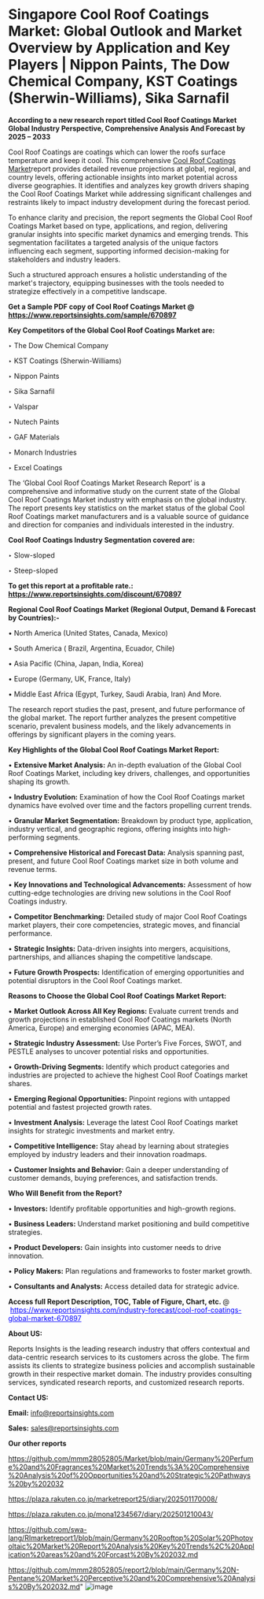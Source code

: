 # Singapore Cool Roof Coatings Market: Global Outlook and Market Overview by Application and Key Players | Nippon Paints, The Dow Chemical Company, KST Coatings (Sherwin-Williams), Sika Sarnafil

<strong>According to a new research report titled Cool Roof Coatings Market Global Industry Perspective, Comprehensive Analysis And Forecast by 2025 – 2033</strong>

Cool Roof Coatings are coatings which can lower the roofs surface temperature and keep it cool. This comprehensive <a href=https://www.reportsinsights.com/sample/670897>Cool Roof Coatings Market</a>report provides detailed revenue projections at global, regional, and country levels, offering actionable insights into market potential across diverse geographies. It identifies and analyzes key growth drivers shaping the Cool Roof Coatings Market while addressing significant challenges and restraints likely to impact industry development during the forecast period.

To enhance clarity and precision, the report segments the Global Cool Roof Coatings Market based on type, applications, and region, delivering granular insights into specific market dynamics and emerging trends. This segmentation facilitates a targeted analysis of the unique factors influencing each segment, supporting informed decision-making for stakeholders and industry leaders.

Such a structured approach ensures a holistic understanding of the market's trajectory, equipping businesses with the tools needed to strategize effectively in a competitive landscape.

<strong>Get a Sample PDF copy of Cool Roof Coatings Market </strong><strong>@<a href=https://www.reportsinsights.com/sample/670897 style=color:#0000ff;> https://www.reportsinsights.com/sample/670897</a></strong></font>

<strong>Key Competitors of the Global Cool Roof Coatings Market are:</strong>

‣ The Dow Chemical Company

‣ KST Coatings (Sherwin-Williams)

‣ Nippon Paints

‣ Sika Sarnafil

‣ Valspar

‣ Nutech Paints

‣ GAF Materials

‣ Monarch Industries

‣ Excel Coatings

The ‘Global Cool Roof Coatings Market Research Report’ is a comprehensive and informative study on the current state of the Global Cool Roof Coatings Market industry with emphasis on the global industry. The report presents key statistics on the market status of the global Cool Roof Coatings market manufacturers and is a valuable source of guidance and direction for companies and individuals interested in the industry.

<strong>Cool Roof Coatings Industry Segmentation covered are:</strong>

‣ Slow-sloped

‣ Steep-sloped

<strong>To get this report at a profitable rate.: <a href=https://www.reportsinsights.com/discount/670897 style=color:#0000ff;>https://www.reportsinsights.com/discount/670897</a></strong></font>

<strong>Regional Cool Roof Coatings Market (Regional Output, Demand &amp; Forecast by Countries):-</strong>

• North America (United States, Canada, Mexico)

• South America ( Brazil, Argentina, Ecuador, Chile)

• Asia Pacific (China, Japan, India, Korea)

• Europe (Germany, UK, France, Italy)

• Middle East Africa (Egypt, Turkey, Saudi Arabia, Iran) And More.

The research report studies the past, present, and future performance of the global market. The report further analyzes the present competitive scenario, prevalent business models, and the likely advancements in offerings by significant players in the coming years.

<strong>Key Highlights of the Global Cool Roof Coatings Market Report:</strong>

• <strong>Extensive Market Analysis:</strong> An in-depth evaluation of the Global Cool Roof Coatings Market, including key drivers, challenges, and opportunities shaping its growth.

• <strong>Industry Evolution:</strong> Examination of how the Cool Roof Coatings market dynamics have evolved over time and the factors propelling current trends.

• <strong>Granular Market Segmentation:</strong> Breakdown by product type, application, industry vertical, and geographic regions, offering insights into high-performing segments.

• <strong>Comprehensive Historical and Forecast Data:</strong> Analysis spanning past, present, and future Cool Roof Coatings market size in both volume and revenue terms.

• <strong>Key Innovations and Technological Advancements:</strong> Assessment of how cutting-edge technologies are driving new solutions in the Cool Roof Coatings industry.

• <strong>Competitor Benchmarking:</strong> Detailed study of major Cool Roof Coatings market players, their core competencies, strategic moves, and financial performance.

• <strong>Strategic Insights:</strong> Data-driven insights into mergers, acquisitions, partnerships, and alliances shaping the competitive landscape.

• <strong>Future Growth Prospects:</strong> Identification of emerging opportunities and potential disruptors in the Cool Roof Coatings market.

<strong>Reasons to Choose the Global Cool Roof Coatings Market Report:</strong>

• <strong>Market Outlook Across All Key Regions:</strong> Evaluate current trends and growth projections in established Cool Roof Coatings markets (North America, Europe) and emerging economies (APAC, MEA).

• <strong>Strategic Industry Assessment:</strong> Use Porter’s Five Forces, SWOT, and PESTLE analyses to uncover potential risks and opportunities.

• <strong>Growth-Driving Segments:</strong> Identify which product categories and industries are projected to achieve the highest Cool Roof Coatings market shares.

• <strong>Emerging Regional Opportunities:</strong> Pinpoint regions with untapped potential and fastest projected growth rates.

• <strong>Investment Analysis:</strong> Leverage the latest Cool Roof Coatings market insights for strategic investments and market entry.

• <strong>Competitive Intelligence:</strong> Stay ahead by learning about strategies employed by industry leaders and their innovation roadmaps.

• <strong>Customer Insights and Behavior:</strong> Gain a deeper understanding of customer demands, buying preferences, and satisfaction trends.

<strong>Who Will Benefit from the Report?</strong>

• <strong>Investors:</strong> Identify profitable opportunities and high-growth regions.

• <strong>Business Leaders:</strong> Understand market positioning and build competitive strategies.

• <strong>Product Developers:</strong> Gain insights into customer needs to drive innovation.

• <strong>Policy Makers:</strong> Plan regulations and frameworks to foster market growth.

• <strong>Consultants and Analysts:</strong> Access detailed data for strategic advice.
</ul>
<strong>Access full Report Description, TOC, Table of Figure, Chart, etc. </strong>@  <a href=https://www.reportsinsights.com/industry-forecast/cool-roof-coatings-global-market-670897 style=color:#0000ff;>https://www.reportsinsights.com/industry-forecast/cool-roof-coatings-global-market-670897</a></font>

<strong><strong>About US</strong>:</strong>

Reports Insights is the leading research industry that offers contextual and data-centric research services to its customers across the globe. The firm assists its clients to strategize business policies and accomplish sustainable growth in their respective market domain. The industry provides consulting services, syndicated research reports, and customized research reports.

<strong>Contact US:</strong>

<p class=""""><b>Email:</b> <a href=mailto:info@reportsinsights.com>info@reportsinsights.com</a></p>
<p class=""""><b>Sales:</b> <a href=mailto:sales@reportsinsights.com>sales@reportsinsights.com</a></p>

<strong>Our other reports</strong>

<a href=https://github.com/mmm28052805/Market/blob/main/Germany%20Perfume%20and%20Fragrances%20Market%20Trends%3A%20Comprehensive%20Analysis%20of%20Opportunities%20and%20Strategic%20Pathways%20by%202032>https://github.com/mmm28052805/Market/blob/main/Germany%20Perfume%20and%20Fragrances%20Market%20Trends%3A%20Comprehensive%20Analysis%20of%20Opportunities%20and%20Strategic%20Pathways%20by%202032</a>

<a href=https://plaza.rakuten.co.jp/marketreport25/diary/202501170008/>https://plaza.rakuten.co.jp/marketreport25/diary/202501170008/</a>

<a href=https://plaza.rakuten.co.jp/mona1234567/diary/202501210043/>https://plaza.rakuten.co.jp/mona1234567/diary/202501210043/</a>

<a href=https://github.com/swa-lang/RImarketreport1/blob/main/Germany%20Rooftop%20Solar%20Photovoltaic%20Market%20Report%20Analysis%20Key%20Trends%2C%20Application%20areas%20and%20Forcast%20By%202032.md>https://github.com/swa-lang/RImarketreport1/blob/main/Germany%20Rooftop%20Solar%20Photovoltaic%20Market%20Report%20Analysis%20Key%20Trends%2C%20Application%20areas%20and%20Forcast%20By%202032.md</a>

<a href=https://github.com/mmm28052805/report2/blob/main/Germany%20N-Pentane%20Market%20Perceptive%20and%20Comprehensive%20Analysis%20By%202032.md>https://github.com/mmm28052805/report2/blob/main/Germany%20N-Pentane%20Market%20Perceptive%20and%20Comprehensive%20Analysis%20By%202032.md</a>"
![image](https://github.com/user-attachments/assets/af4f064e-18f8-41b2-a5aa-1497e37efe32)
